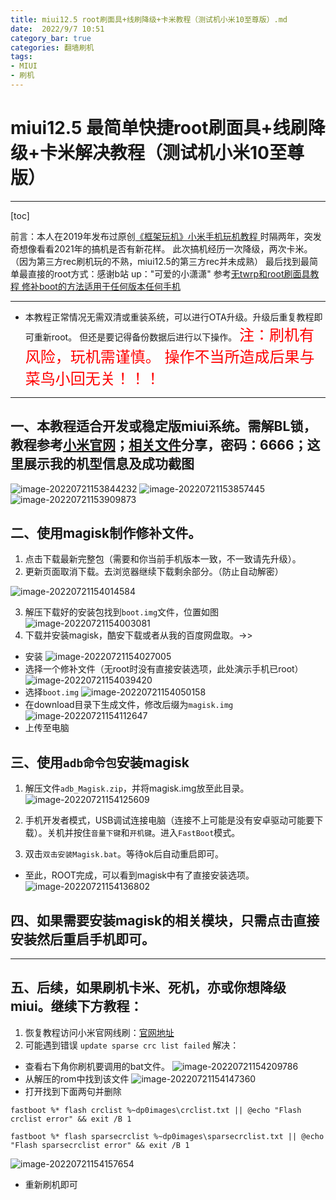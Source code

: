 ```yaml
---
title: miui12.5 root刷面具+线刷降级+卡米教程（测试机小米10至尊版）.md
date:  2022/9/7 10:51
category_bar: true
categories: 翻墙刷机
tags:
- MIUI
- 刷机
---
```

# miui12.5 最简单快捷root刷面具+线刷降级+卡米解决教程（测试机小米10至尊版）
---
[toc]

前言：本人在2019年发布过原创[《框架玩机》小米手机玩机教程 ](https://blog.csdn.net/qq_39231769/article/details/96366590?ops_request_misc=%257B%2522request%255Fid%2522%253A%2522162035309516780271581145%2522%252C%2522scm%2522%253A%252220140713.130102334.pc%255Fblog.%2522%257D&request_id=162035309516780271581145&biz_id=0&utm_medium=distribute.pc_search_result.none-task-blog-2~blog~first_rank_v2~rank_v29-1-96366590.nonecase&utm_term=%E5%B0%8F%E7%B1%B3)
时隔两年，突发奇想像看看2021年的搞机是否有新花样。
此次搞机经历一次降级，两次卡米。（因为第三方rec刷机玩的不熟，miui12.5的第三方rec并未成熟）
最后找到最简单最直接的root方式：感谢b站 up："可爱的小潇潇"
参考[无twrp和root刷面具教程 修补boot的方法适用于任何版本任何手机](https://www.bilibili.com/video/BV1EX4y1M7aM)

---
+ 本教程正常情况无需双清或重装系统，可以进行OTA升级。升级后重复教程即可重新root。
但还是要记得备份数据后进行以下操作。
<font color=red size=5>注：刷机有风险，玩机需谨慎。 操作不当所造成后果与菜鸟小回无关！！！  </font>

---
## 一、本教程适合开发或稳定版miui系统。需解BL锁，教程参考[小米官网](https://www.miui.com/unlock/index.html)；[相关文件](https://pan.baidu.com/s/1lc8sDTkFb6DFxyqWQD1UKA)分享，密码：6666；这里展示我的机型信息及成功截图

![image-20220721153844232](https://img-1256282866.cos.ap-beijing.myqcloud.com/image-20220721153844232.png)
![image-20220721153857445](https://img-1256282866.cos.ap-beijing.myqcloud.com/image-20220721153857445.png)
![image-20220721153909873](https://img-1256282866.cos.ap-beijing.myqcloud.com/image-20220721153909873.png)

## 二、使用magisk制作修补文件。

1. 点击下载最新完整包（需要和你当前手机版本一致，不一致请先升级）。
2. 更新页面取消下载。去浏览器继续下载剩余部分。（防止自动解密）

![image-20220721154014584](https://img-1256282866.cos.ap-beijing.myqcloud.com/image-20220721154014584.png)

3. 解压下载好的安装包找到`boot.img`文件，位置如图
![image-20220721154003081](https://img-1256282866.cos.ap-beijing.myqcloud.com/image-20220721154003081.png)
4. 下载并安装magisk，酷安下载或者从我的百度网盘取。->>
 + 安装
![image-20220721154027005](https://img-1256282866.cos.ap-beijing.myqcloud.com/image-20220721154027005.png)
 + 选择一个修补文件（无root时没有直接安装选项，此处演示手机已root）
![image-20220721154039420](https://img-1256282866.cos.ap-beijing.myqcloud.com/image-20220721154039420.png)
 + 选择`boot.img`
 ![image-20220721154050158](https://img-1256282866.cos.ap-beijing.myqcloud.com/image-20220721154050158.png)
 + 在download目录下生成文件，修改后缀为`magisk.img`
    ![image-20220721154112647](https://img-1256282866.cos.ap-beijing.myqcloud.com/image-20220721154112647.png) 
 + 上传至电脑

## 三、使用`adb命令包`安装magisk

1. 解压文件`adb_Magisk.zip`，并将magisk.img放至此目录。
 ![image-20220721154125609](https://img-1256282866.cos.ap-beijing.myqcloud.com/image-20220721154125609.png)

2. 手机开发者模式，USB调试连接电脑（连接不上可能是没有安卓驱动可能要下载）。关机并按住`音量下键`和`开机键`。进入`FastBoot`模式。

3. 双击`双击安装Magisk.bat`。等待ok后自动重启即可。

+ 至此，ROOT完成，可以看到magisk中有了直接安装选项。
![image-20220721154136802](https://img-1256282866.cos.ap-beijing.myqcloud.com/image-20220721154136802.png)

## 四、如果需要安装magisk的相关模块，只需点击直接安装然后重启手机即可。

---
## 五、后续，如果刷机卡米、死机，亦或你想降级miui。继续下方教程：

1. 恢复教程访问小米官网线刷：[官网地址](http://www.miui.com/shuaji-393.html)
2. 可能遇到错误 `update sparse crc list failed`
解决：
+ 查看右下角你刷机要调用的bat文件。
 ![image-20220721154209786](https://img-1256282866.cos.ap-beijing.myqcloud.com/image-20220721154209786.png)
+ 从解压的rom中找到该文件
 ![image-20220721154147360](https://img-1256282866.cos.ap-beijing.myqcloud.com/image-20220721154147360.png)
+  打开找到下面两句并删除
 ```
fastboot %* flash crclist %~dp0images\crclist.txt || @echo "Flash crclist error" && exit /B 1

fastboot %* flash sparsecrclist %~dp0images\sparsecrclist.txt || @echo "Flash sparsecrclist error" && exit /B 1
 ```
![image-20220721154157654](https://img-1256282866.cos.ap-beijing.myqcloud.com/image-20220721154157654.png)
+ 重新刷机即可